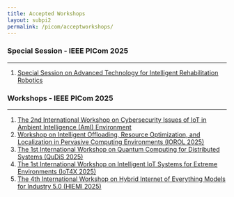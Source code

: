 ```yaml
---
title: Accepted Workshops 
layout: subpi2
permalink: /picom/acceptworkshops/
---
```


<h3>Special Session - IEEE PICom 2025</h3>
<hr>
<ol>
<li><a href="https://picom2025-ss-atirr.mobirisesite.com/" target="_new"><u>Special Session on Advanced Technology for Intelligent Rehabilitation Robotics</u></a></li>
</ol>

<h3>Workshops - IEEE PICom 2025</h3>
<hr/>
<ol>
<li><a href="/2025/assets/files/ws-ss/picom/AmI2025_CFP.pdf" target=_new><u>The 2nd International Workshop on Cybersecurity Issues of IoT in Ambient Intelligence (AmI) Environment</u></a></li>

<li><a href="https://sites.google.com/view/iorol2025" target=_new><u>Workshop on Intelligent Offloading, Resource Optimization, and Localization in Pervasive Computing Environments (IOROL 2025)</u></a></li>

<li><a href="https://qudis.icar.cnr.it/" target=_new><u>The 1st International Workshop on Quantum Computing for Distributed Systems (QuDiS 2025)</u></a></li>

<li><a href="https://iot4x-workshop.github.io/" target=_new><u>The 1st International Workshop on Intelligent IoT Systems for Extreme Environments (IoT4X 2025)</u></a></li>

<li><a href="https://hiemi-workshop.github.io/" target=_new><u>The 4th International Workshop on Hybrid Internet of Everything Models for Industry 5.0 (HIEMI 2025)</u></a></li>

</ol>